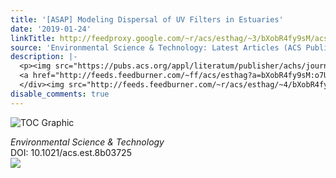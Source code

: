 ```yaml
---
title: '[ASAP] Modeling Dispersal of UV Filters in Estuaries'
date: '2019-01-24'
linkTitle: http://feedproxy.google.com/~r/acs/esthag/~3/bXobR4fy9sM/acs.est.8b03725
source: 'Environmental Science & Technology: Latest Articles (ACS Publications)'
description: |-
  <p><img src="https://pubs.acs.org/appl/literatum/publisher/achs/journals/content/esthag/0/esthag.ahead-of-print/acs.est.8b03725/20190124/images/medium/es-2018-037255_0007.gif" alt="TOC Graphic"/></p><div><cite>Environmental Science & Technology</cite></div><div>DOI: 10.1021/acs.est.8b03725</div><div class="feedflare">
  <a href="http://feeds.feedburner.com/~ff/acs/esthag?a=bXobR4fy9sM:o7UtG-6w-e4:yIl2AUoC8zA"><img src="http://feeds.feedburner.com/~ff/acs/esthag?d=yIl2AUoC8zA" border="0"></img></a>
  </div><img src="http://feeds.feedburner.com/~r/acs/esthag/~4/bXobR4fy9sM" height="1" width="1" ...
disable_comments: true
---
```

<p><img src="https://pubs.acs.org/appl/literatum/publisher/achs/journals/content/esthag/0/esthag.ahead-of-print/acs.est.8b03725/20190124/images/medium/es-2018-037255_0007.gif" alt="TOC Graphic"/></p><div><cite>Environmental Science & Technology</cite></div><div>DOI: 10.1021/acs.est.8b03725</div><div class="feedflare">
<a href="http://feeds.feedburner.com/~ff/acs/esthag?a=bXobR4fy9sM:o7UtG-6w-e4:yIl2AUoC8zA"><img src="http://feeds.feedburner.com/~ff/acs/esthag?d=yIl2AUoC8zA" border="0"></img></a>
</div><img src="http://feeds.feedburner.com/~r/acs/esthag/~4/bXobR4fy9sM" height="1" width="1" ...